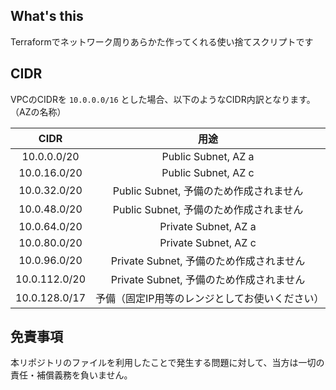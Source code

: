 ## What's this

Terraformでネットワーク周りあらかた作ってくれる使い捨てスクリプトです

## CIDR

VPCのCIDRを `10.0.0.0/16` とした場合、以下のようなCIDR内訳となります。
（AZの名称）

|CIDR|用途|
|:-:|:-:|
|10.0.0.0/20|Public Subnet, AZ a|
|10.0.16.0/20|Public Subnet, AZ c|
|10.0.32.0/20|Public Subnet, 予備のため作成されません|
|10.0.48.0/20|Public Subnet, 予備のため作成されません|
|10.0.64.0/20|Private Subnet, AZ a|
|10.0.80.0/20|Private Subnet, AZ c|
|10.0.96.0/20|Private Subnet, 予備のため作成されません|
|10.0.112.0/20|Private Subnet, 予備のため作成されません|
|10.0.128.0/17|予備（固定IP用等のレンジとしてお使いください）|


## 免責事項

本リポジトリのファイルを利用したことで発生する問題に対して、当方は一切の責任・補償義務を負いません。
